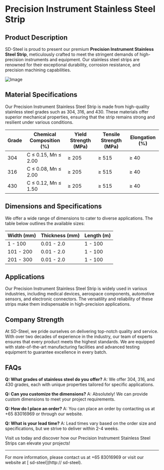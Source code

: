 # Precision Instrument Stainless Steel Strip

## Product Description

SD-Steel is proud to present our premium **Precision Instrument Stainless Steel Strip**, meticulously crafted to meet the stringent demands of high-precision instruments and equipment. Our stainless steel strips are renowned for their exceptional durability, corrosion resistance, and precision machining capabilities.

![Image](https://github.com/user-attachments/assets/2567258e-e124-4816-932d-1809bd27ef0b)

## Material Specifications

Our Precision Instrument Stainless Steel Strip is made from high-quality stainless steel grades such as 304, 316, and 430. These materials offer superior mechanical properties, ensuring that the strip remains strong and resilient under various conditions.

| Grade | Chemical Composition (%) | Yield Strength (MPa) | Tensile Strength (MPa) | Elongation (%) |
|-------|--------------------------|----------------------|------------------------|----------------|
| 304   | C ≤ 0.15, Mn ≤ 2.00      | ≥ 205                | ≥ 515                  | ≥ 40           |
| 316   | C ≤ 0.08, Mn ≤ 2.00      | ≥ 205                | ≥ 515                  | ≥ 40           |
| 430   | C ≤ 0.12, Mn ≤ 1.50      | ≥ 205                | ≥ 515                  | ≥ 40           |

## Dimensions and Specifications

We offer a wide range of dimensions to cater to diverse applications. The table below outlines the available sizes:

| Width (mm) | Thickness (mm) | Length (m) |
|------------|----------------|------------|
| 1 - 100    | 0.01 - 2.0     | 1 - 100    |
| 101 - 200  | 0.01 - 2.0     | 1 - 100    |
| 201 - 300  | 0.01 - 2.0     | 1 - 100    |

## Applications

Our Precision Instrument Stainless Steel Strip is widely used in various industries, including medical devices, aerospace components, automotive sensors, and electronic connectors. The versatility and reliability of these strips make them indispensable in high-precision applications.

## Company Strength

At SD-Steel, we pride ourselves on delivering top-notch quality and service. With over two decades of experience in the industry, our team of experts ensures that every product meets the highest standards. We are equipped with state-of-the-art manufacturing facilities and advanced testing equipment to guarantee excellence in every batch.

## FAQs

**Q: What grades of stainless steel do you offer?**
A: We offer 304, 316, and 430 grades, each with unique properties tailored for specific applications.

**Q: Can you customize the dimensions?**
A: Absolutely! We can provide custom dimensions to meet your project requirements.

**Q: How do I place an order?**
A: You can place an order by contacting us at +65 83016969 or through our website.

**Q: What is your lead time?**
A: Lead times vary based on the order size and specifications, but we strive to deliver within 2-4 weeks.

Visit us today and discover how our Precision Instrument Stainless Steel Strips can elevate your projects!

---

For more information, please contact us at +65 83016969 or visit our website at [ sd-steel](http:// sd-steel).